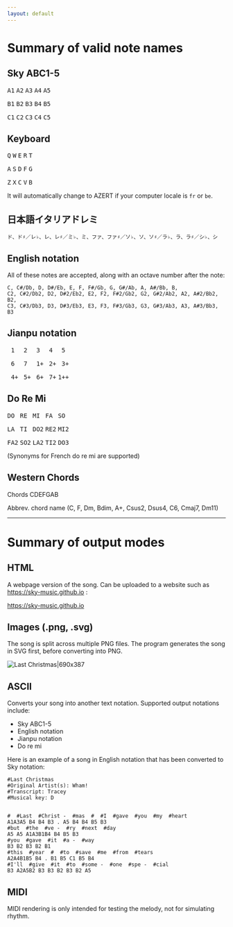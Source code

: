 ```yaml
---
layout: default
---
```


# Summary of valid note names

## Sky ABC1-5

<kbd>A1</kbd> <kbd>A2</kbd> <kbd>A3</kbd> <kbd>A4</kbd> <kbd>A5</kbd>

<kbd>B1</kbd> <kbd>B2</kbd> <kbd>B3</kbd> <kbd>B4</kbd> <kbd>B5</kbd>

<kbd>C1</kbd> <kbd>C2</kbd> <kbd>C3</kbd> <kbd>C4</kbd> <kbd>C5</kbd>

## Keyboard

<kbd>Q</kbd> <kbd>W</kbd> <kbd>E</kbd> <kbd>R</kbd> <kbd>T</kbd>

<kbd>A</kbd> <kbd>S</kbd> <kbd>D</kbd> <kbd>F</kbd> <kbd>G</kbd>

<kbd>Z</kbd> <kbd>X</kbd> <kbd>C</kbd> <kbd>V</kbd> <kbd>B</kbd>

It will automatically change to AZERT if your computer locale is `fr` or `be`.


## 日本語イタリアドレミ

```text
ド、ド♯／レ♭、レ、レ♯／ミ♭、ミ、ファ、ファ♯／ソ♭、ソ、ソ♯／ラ♭、ラ、ラ♯／シ♭、シ
```

## English notation

All of these notes are accepted, along with an octave number after the note:
```text
C, C#/Db, D, D#/Eb, E, F, F#/Gb, G, G#/Ab, A, A#/Bb, B,
C2, C#2/Db2, D2, D#2/Eb2, E2, F2, F#2/Gb2, G2, G#2/Ab2, A2, A#2/Bb2, B2,
C3, C#3/Db3, D3, D#3/Eb3, E3, F3, F#3/Gb3, G3, G#3/Ab3, A3, A#3/Bb3, B3
```

## Jianpu notation

<kbd>&nbsp;1&nbsp;</kbd> <kbd>&nbsp;2&nbsp;</kbd> <kbd>&nbsp;3&nbsp;</kbd> <kbd>&nbsp;4&nbsp;</kbd> <kbd>&nbsp;5&nbsp;</kbd>

<kbd>&nbsp;6&nbsp;</kbd> <kbd>&nbsp;7&nbsp;</kbd> <kbd>&nbsp;1+</kbd> <kbd>&nbsp;2+</kbd> <kbd>&nbsp;3+</kbd>

<kbd>&nbsp;4+</kbd> <kbd>&nbsp;5+</kbd> <kbd>&nbsp;6+</kbd> <kbd>&nbsp;7+</kbd> <kbd>1++</kbd>

## Do Re Mi

<kbd>DO&nbsp;</kbd> <kbd>RE&nbsp;</kbd> <kbd>MI&nbsp;</kbd> <kbd>FA&nbsp;</kbd> <kbd>SO&nbsp;</kbd>

<kbd>LA&nbsp;</kbd> <kbd>TI&nbsp;</kbd> <kbd>DO2</kbd> <kbd>RE2</kbd> <kbd>MI2</kbd>

<kbd>FA2</kbd> <kbd>SO2</kbd> <kbd>LA2</kbd> <kbd>TI2</kbd> <kbd>DO3</kbd>

(Synonyms for French do re mi are supported)

## Western Chords

Chords CDEFGAB 

Abbrev. chord name (C, F, Dm, Bdim, A+, Csus2, Dsus4, C6, Cmaj7, Dm11)

***

# Summary of output modes

## HTML

A webpage version of the song. Can be uploaded to a website such as https://sky-music.github.io :

https://sky-music.github.io

## Images (.png, .svg)

The song is split across multiple PNG files. The program generates the song in SVG first, before converting into PNG.

![Last Christmas|690x387](upload://iwUW88nYrzCUPBn8GDJnAQv09EW.png) 

## ASCII

Converts your song into another text notation. Supported output notations include:

- Sky ABC1-5
- English notation
- Jianpu notation
- Do re mi

Here is an example of a song in English notation that has been converted to Sky notation:

```text
#Last Christmas
#Original Artist(s): Wham!
#Transcript: Tracey
#Musical key: D


#  #Last  #Christ -  #mas  #  #I  #gave  #you  #my  #heart  
A1A3A5 B4 B4 B3 . A5 B4 B4 B5 B3 
#but  #the  #ve -  #ry  #next  #day  
A5 A5 A1A3B1B4 B4 B5 B3 
#you  #gave  #it  #a -  #way  
B3 B2 B3 B2 B1 
#this  #year  #  #to  #save  #me  #from  #tears  
A2A4B1B5 B4 . B1 B5 C1 B5 B4 
#I'll  #give  #it  #to  #some -  #one  #spe -  #cial  
B3 A2A5B2 B3 B3 B2 B3 B2 A5 
```

## MIDI 

MIDI rendering is only intended for testing the melody, not for simulating rhythm.
